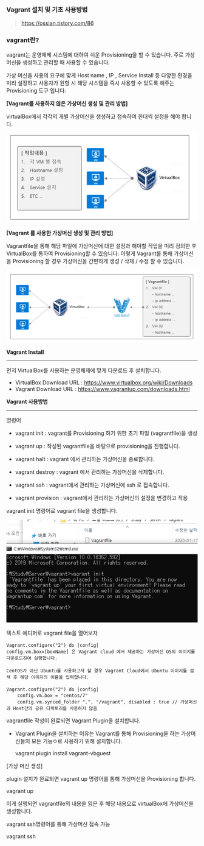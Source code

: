 ### Vagrant 설치 및 기초 사용방법

>   https://ossian.tistory.com/86 

### vagrant란?

vagrant는 운영체제 시스템에 대하여 쉬운 Provisioning을 할 수 있습니다. 주로 가상머신을 생성하고 관리할 때 사용할 수 있습니다.

가상 머신을 사용의 요구에 맞게 Host name , IP , Service Install 등 다양한 환경을 미리 설정하고 사용자가 원할 시 해당 시스템을 즉시 사용할 수 있도록 해주는 Provisioning 도구 입니다.



**[Vagrant를 사용하지 않은 가상머신 생성 및 관리 방법]**

virtualBox에서 각각의 개별 가상머신을 생성하고 접속하여 한대씩 설정을 해야 합니다.

![image-20200117231831960](./\image\image-20200117231831960.png)

**[Vagrant 를 사용한 가상머신 생성 및 관리 방법]**

Vagrantfile을 통해 해당 파일에 가상머신에 대한 설정과 해야할 작업을 미리 정의한 후 VirtualBox를 통하여 Provisioning할 수 있습니다. 이렇게 Vagrant를 통해 가상머신을 Provisioning 할 경우 가상머신을 간편하게 생성 / 삭제 / 수정 할 수 있습니다.



![image-20200117232035963](./\image\image-20200117232035963.png)



**Vagrant Install**

---

먼저 VirtualBox를 사용하는 운영체제에 맞게 다운로드 후 설치합니다.

- VirtualBox Download URL : https://www.virtualbox.org/wiki/Downloads
- Vagrant Download URL : https://www.vagrantup.com/downloads.html



**Vagrant 사용방법**

---

명령어

* vagrant init : vagrant를 Provisioning 하기 위한 초기 파일 (vagrantfile)을 생성
* vagrant up : 작성된 vagrantfile을 바탕으로 provisioning을 진행합니다.

* vagrant halt : vagrant 에서 관리하는 가상머신을 종료합니다.
* vagrant destroy : vagrant 에서 관리하는 가상머신을 삭제합니다.
* vagrant ssh : vagrant에서 관리하는 가상머신에 ssh 로 접속합니다.
* vagrant provision : vagrant에서 관리하는 가상머신의 설정을 변경하고 적용



vagrant init 명령어로 vagrant file을 생성합니다.

![image-20200117233519206](./\image\image-20200117233519206.png)

텍스트 에디퍼로 vagrant file을 열어보자



```
Vagrant.configure("2") do |config|
config.vm.box=[boxName] 은 Vagrant cloud 에서 제공하는 가상머신 OS의 이미지를 다운로드하여 실행합니다.

CentOS가 아닌 Ubuntu를 사용하고자 할 경우 Vagrant Cloud에서 Ubuntu 이미지를 검색 후 해당 이미지의 이름을 입력합니다.

Vagrant.configure("2") do |config|
	config.vm.box = "centos/7"
	config.vm.synced_folder ".", "/vagrant", disabled : true // 가상머신과 Host간의 공유 디렉토리를 사용하지 않음
```



vagrantfile 작성이 완료되면 Vagrant Plugin을 설치합니다.

- Vagrant Plugin을 설치하는 이유는 Vagrant를 통해 Provisioning을 하는 가상머신들의 모든 기능ㅇ르 사용하기 위해 설치합니다.

  vagrant plugin install vagrant-vbguest



[가상 머신 생성]

plugin 설치가 완료되면 vagrant up 명령어를 통해 가상머신을 Provisioning 합니다.

vagrant up 

이게 실행되면 vagrantfile의 내용을 읽은 후 해당 내용으로 virtualBox에 가상머신을 생성합니다.



vagrant ssh명령어를 통해 가상머신 접속 가능

vagrant ssh
